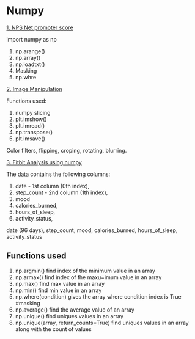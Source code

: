 # Numpy
[1. NPS Net promoter score](https://github.com/AnureetKaurTiwana/Numpy/blob/main/Numpy_Masking_Net_Promotor_Score.ipynb)

import numpy as np
1. np.arange()
2. np.array()
3. np.loadtxt()
4. Masking
5. np.whre

[2. Image Manipulation](https://github.com/AnureetKaurTiwana/Numpy/blob/main/Image%20Modification_Pyplot%20%26%20Numpy.ipynb)

Functions used:
1. numpy slicing
2. plt.imshow()
3. plt.imread()
4. np.transpose()
5. plt.imsave()

Color filters, flipping, croping, rotating, blurring.

[3. Fitbit Analysis using numpy](https://github.com/AnureetKaurTiwana/Numpy/blob/main/FitBit%20Analysis.ipynb)

The data contains the following columns:

1. date - 1st column (0th index), 
2. step_count - 2nd column (1th index), 
3. mood 
4. calories_burned, 
5. hours_of_sleep, 
6. activity_status,

date (96 days), step_count, mood, calories_burned, hours_of_sleep, activity_status 

<h2> Functions used </h2>

1. np.argmin() find index of the minimum value in an array
2. np.armax() find index of the maxu=imum value in an array
3. np.max() find max value in an array
4. np.min() find min value in an array
5. np.where(condition) gives the array where condition index is True #masking
6. np.average() find the average value of an array
7. np.unique() find uniques values in an array
8. np.unique(array, return_counts=True) find uniques values in an array along with the count of values

